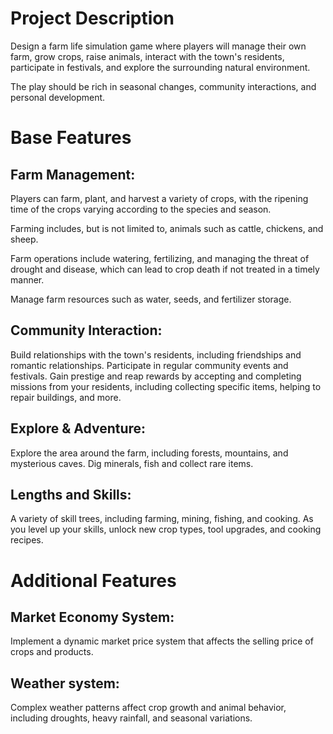 # Project Description
  Design a farm life simulation game where players will manage their own farm, grow crops, raise animals, interact with the town's residents, participate in festivals, and explore the surrounding natural environment.
  
  The play should be rich in seasonal changes, community interactions, and personal development.

# Base Features
## Farm Management:
  
  Players can farm, plant, and harvest a variety of crops, with the ripening time of the crops varying according to the species and season.
  
  Farming includes, but is not limited to, animals such as cattle, chickens, and sheep.
  
  Farm operations include watering, fertilizing, and managing the threat of drought and disease, which can lead to crop death if not treated in a timely manner.
  
  Manage farm resources such as water, seeds, and fertilizer storage.
	
## Community Interaction:
  
  Build relationships with the town's residents, including friendships and romantic relationships.
  Participate in regular community events and festivals.
  Gain prestige and reap rewards by accepting and completing missions from your residents, including collecting specific items, helping to repair buildings, and more.
	
## Explore & Adventure:

Explore the area around the farm, including forests, mountains, and mysterious caves.
Dig minerals, fish and collect rare items.
	
## Lengths and Skills:

A variety of skill trees, including farming, mining, fishing, and cooking.
As you level up your skills, unlock new crop types, tool upgrades, and cooking recipes.

# Additional Features
## Market Economy System:
  
  Implement a dynamic market price system that affects the selling price of crops and products.
	
## Weather system:
  
  Complex weather patterns affect crop growth and animal behavior, including droughts, heavy rainfall, and seasonal variations.
